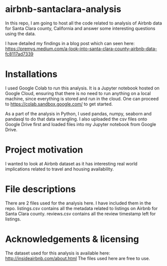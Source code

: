 # airbnb-santaclara-analysis
In this repo, I am going to host all the code related to analysis of Airbnb data for Santa Clara county, California and answer some interesting questions using the data.

I have detailed my findings in a blog post which can seen here: https://premys.medium.com/a-look-into-santa-clara-county-airbnb-data-fc8117ad7339

# Installations
I used Google Colab to run this analysis. It is a Jupyter notebook hosted on Google Cloud, ensuring that there is no need to run anything on a local machine, since everything is stored and run in the cloud. One can proceed to https://colab.sandbox.google.com/ to get started.

As a part of the analysis in Python, I used pandas, numpy, seaborn and pandasql to do that data wrangling. I also uploaded the csv files onto Google Drive first and loaded files into my Jupyter notebook from Google Drive.

# Project motivation
I wanted to look at Airbnb dataset as it has interesting real world implications related to travel and housing availability. 

# File descriptions
There are 2 files used for the analysis here. I have included them in the repo.
listings.csv contains all the metadata related to listings on Airbnb for Santa Clara county.
reviews.csv contains all the review timestamp left for listings.

# Acknowledgements & licensing
The dataset used for this analysis is available here: http://insideairbnb.com/about.html
The files used here are free to use.


